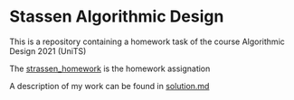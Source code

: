 # Stassen Algorithmic Design

This is a repository containing a homework task of the course Algorithmic Design 2021 (UniTS)

The [strassen_homework](strassen_homework.pdf) is the homework assignation

A description of my work can be found in [solution.md](solution.md)
